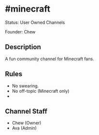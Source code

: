 # #minecraft

Status: User Owned Channels

Founder: Chew

<!-- Add your channel info here -->

## Description

A fun community channel for Minecraft fans.

## Rules

- No swearing.
- No off-topic (Minecraft only)
-

## Channel Staff

- Chew (Owner)
- Ava (Admin)
